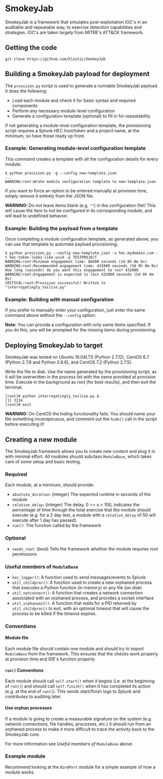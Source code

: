 # SmokeyJab
SmokeyJab is a framework that simulates post-exploitation IOC's in an auditable and repeatable way, to exercise detection capabilities and strategies. IOC's are taken largely from MITRE's ATT&CK framework.

## Getting the code
```
git clone https://github.com/klustic/SmokeyJab
```

## Building a SmokeyJab payload for deployment
The `provision.py` script is used to generate a runnable SmokeyJab payload. It does the following:
- Load each module and check it for basic syntax and required components
- Perform any necessary module-level configuration
- Generate a configuration template (optional) to fill in for repeatability

If not generating a module-level configuration template, the provisioning script requires a Splunk HEC host/token and a project name, at the minimum, so have those ready up front.

### Example: Generating module-level configuration template
This command creates a template with all the configuration details for every module:
```
$ python provision.py -g --config new-template.json
...
WARNING:root:Wrote module configuration template to new-template.json
```

If you want to force an option to be entered manually at provision time, simply remove it entirely from the JSON file.

**WARNING:** Do not leave items blank (e.g. `""`) in the configuration file!! This will cause the item to not be configured in its corresponding module, and will lead to undefined behavior.

### Example: Building the payload from a template
Once completing a module configuration template, as generated above, you can use that template to automate payload provisioning:
```
$ python provision.py --config new-template.json -u hec.mydomain.com -t hec-token-looks-like-uuid -p TESTPROJECT
WARNING:root:Minimum engagement time: 86400 seconds (1d 0h 0m 0s)
WARNING:root:Recommended engagement time: 432000 seconds (5d 0h 0m 0s)
How long (seconds) do you want this engagement to run? 432000
WARNING:root:Engagement is expected to last 432000 seconds (5d 0h 0m 0s)
CRITICAL:root:Provision successful! Written to "interrogatingly_tailzie.py"
```

### Example: Building with manual configuration
If you prefer to manually enter your configuration, just enter the same command above without the `--config` option.

**Note:** You can provide a configuration with only some items specified. If you do this, you will be prompted for the missing items during provisioning.

## Deploying SmokeyJab to target
SmokeyJab was tested on Ubuntu 16.04LTS (Python 2.7.12), CentOS 6.7 (Python 2.7.8 and Python 2.6.6), and CentOS 7.2 (Python 2.7.5).

Write the file to disk. Use the name generated by the provisioning script, as it will be overwritten in the process list with the name provided at provision time. Execute in the background as root (for best results), and then exit the terminal.

```
[root]# python interrogatingly_tailzie.py &
[1] 3124
[root]# exit
```

**WARNING:** On CentOS the hiding functionality fails. You should name your file something inconspicuous, and comment out the `hide()` call in the script before executing it!

## Creating a new module
The SmokeyJab framework allows you to create new content and plug it in with minimal effort. All modules should subclass `ModuleBase`, which takes care of some setup and basic testing.

### Required
Each module, at a minimum, should provide:
- `absolute_duration`: (integer) The expected runtime in seconds of the module
- `relative_delay`: (integer) The delay, 0 <= x < 100, indicates the percentage of time through the total exercise that the module should execute (e.g. for a 2 day test, a module with a `relative_delay` of 50 will execute after 1 day has passed).
- `run()`: The function called by the framework

### Optional
- `needs_root`: (bool) Tells the framework whether the module requires root permissions

### Useful members of `ModuleBase`
- `hec_logger()`: A function used to send messages/events to Splunk
- `util_childproc()`: A function used to create a new orphaned process that executes a Python function (in memory) or any file (on disk)
- `util_netconnect()`: A function that creates a network connection associated with an orphaned process, and provides a socket interface
- `util_orphanwait()`: A function that waits for a PID returned by `util_childproc()` to exit, with an optional timeout that will cause the process to be killed if the timeout expires.

### Conventions
#### Module file
Each module file should contain one module and should try to import `ModuleBase` from the framework. This ensures that the checks work properly at provision time and IDE's function properly.

#### `run()` Conventions
Each module should call `self.start()` when it begins (i.e. at the beginning of `run()`) and should call `self.finish()` when it has completed its action (e.g. at the end of `run()`). This sends start/finish logs to Splunk and contributes to auditing later.

#### Use orphan processes
If a module is going to create a measurable signature on the system (e.g. network connections, file handles, processes, etc.) it should run from an orphaned process to make it more difficult to trace the activity back to the SmokeyJab core.

For more information see *Useful members of `ModuleBase`* above.

### Example module
Recommend looking at the `BindPort` module for a simple example of how a module works.

